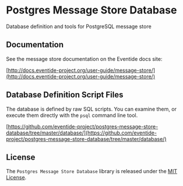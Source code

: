 # Postgres Message Store Database

Database definition and tools for PostgreSQL message store

## Documentation

See the message store documentation on the Eventide docs site:

[http://docs.eventide-project.org/user-guide/message-store/](http://docs.eventide-project.org/user-guide/message-store/)

## Database Definition Script Files

The database is defined by raw SQL scripts. You can examine them, or execute them directly with the `psql` command line tool.

[https://github.com/eventide-project/postgres-message-store-database/tree/master/database/](https://github.com/eventide-project/postgres-message-store-database/tree/master/database/)

## License

The `Postgres Message Store Database` library is released under the [MIT License](https://github.com/eventide-project/postgres-message-store-npm-package/blob/master/MIT-License.txt).
